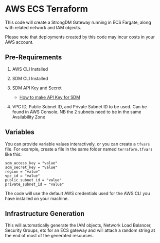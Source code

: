 # AWS ECS Terraform

This code will create a StrongDM Gateway running in ECS Fargate, along with related network and IAM objects.

Please note that deployments created by this code may incur costs in your AWS account.

## Pre-Requirements

1. AWS CLI Installed
2. SDM CLI Installed

3. SDM API Key and Secret

    * [How to make API Key for SDM](https://www.strongdm.com/docs/admin-ui-guide/settings/admin-tokens/api-keys)

4. VPC ID, Public Subnet ID, and Private Subnet ID to be used. Can be found in AWS Console. NB the 2 subnets need to be in the same Availability Zone

## Variables

You can provide variable values interactively, or you can create a `tfvars` file. For example, create a file in the same folder named `terraform.tfvars` like this:

```HCL
sdm_access_key = "value"
sdm_secret_key = "value"
region = "value"
vpc_id = "value"
public_subnet_id = "value"
private_subnet_id = "value"
```

The code will use the default AWS credentials used for the AWS CLI you have installed on your machine.

## Infrastructure Generation

This will automatically generate the IAM objects, Network Load Balancer, Security Groups, etc for an ECS gateway and will attach a random string at the end of most of the generated resources.

